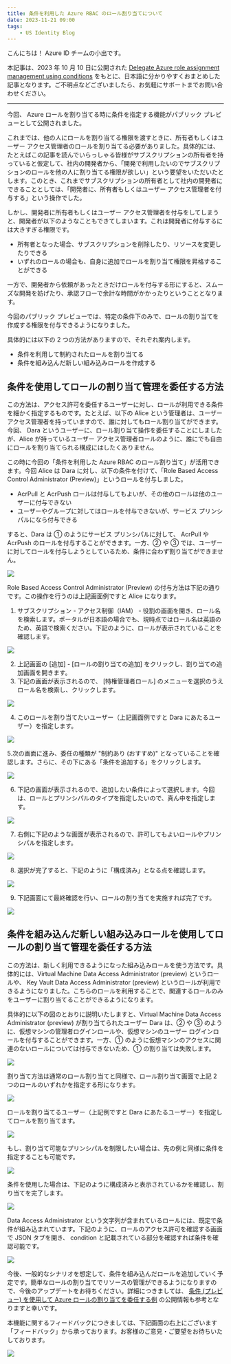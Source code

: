 ```yaml
---
title: 条件を利用した Azure RBAC のロール割り当てについて
date: 2023-11-21 09:00
tags:
    - US Identity Blog
---
```



こんにちは！ Azure ID チームの小出です。

本記事は、2023 年 10 月 10 日に公開された [Delegate Azure role assignment management using conditions](https://techcommunity.microsoft.com/t5/microsoft-entra-azure-ad-blog/delegate-azure-role-assignment-management-using-conditions/ba-p/3954216) をもとに、日本語に分かりやすくおまとめした記事となります。ご不明点などございましたら、お気軽にサポートまでお問い合わせください。

---

今回、 Azure ロールを割り当てる時に条件を指定する機能がパブリック プレビューとして公開されました。

これまでは、他の人にロールを割り当てる権限を渡すときに、所有者もしくはユーザー アクセス管理者のロールを割り当てる必要がありました。具体的には、たとえばこの記事を読んでいらっしゃる皆様がサブスクリプションの所有者を持っていると仮定して、社内の開発者から、「開発で利用したいのでサブスクリプションのロールを他の人に割り当てる権限が欲しい」という要望をいただいたとします。このとき、これまでサブスクリプションの所有者として社内の開発者にできることとしては、「開発者に、所有者もしくはユーザー アクセス管理者を付与する」という操作でした。

しかし、開発者に所有者もしくはユーザー アクセス管理者を付与をしてしまうと、開発者が以下のようなこともできてしまいます。これは開発者に付与するには大きすぎる権限です。

- 所有者となった場合、サブスクリプションを削除したり、リソースを変更したりできる
- いずれのロールの場合も、自身に追加でロールを割り当て権限を昇格することができる

一方で、開発者から依頼があったときだけロールを付与する形にすると、スムーズな開発を妨げたり、承認フローで余計な時間がかかったりということとなります。

今回のパブリック プレビューでは、特定の条件下のみで、ロールの割り当てを作成する権限を付与できるようになりました。

具体的には以下の 2 つの方法がありますので、それぞれ案内します。 

- 条件を利用して制約されたロールを割り当てる
- 条件を組み込んだ新しい組み込みロールを作成する


## 条件を使用してロールの割り当て管理を委任する方法

この方法は、アクセス許可を委任するユーザーに対し、ロールが利用できる条件を細かく指定するものです。たとえば、以下の Alice という管理者は、ユーザー アクセス管理者を持っていますので、誰に対してもロール割り当てができます。今回、 Dara というユーザーに、ロール割り当て操作を委任することにしましたが、Alice が持っているユーザー アクセス管理者ロールのように、誰にでも自由にロールを割り当てられる構成にはしたくありません。

この時に今回の「条件を利用した Azure RBAC のロール割り当て」が活用できます。今回 Alice は Dara に対し、以下の条件を付けて、「Role Based Access Control Administrator (Preview)」というロールを付与しました。

- AcrPull と AcrPush ロールは付与してもよいが、その他のロールは他のユーザーに付与できない
- ユーザーやグループに対してはロールを付与できないが、サービス プリンシパルになら付与できる

すると、Dara は ① のようにサービス プリンシパルに対して、 AcrPull や AcrPush のロールを付与することができます。一方、② や ③ では、ユーザーに対してロールを付与しようとしているため、条件に合わず割り当てができません。

![](./rbac-role-assignment-using-conditions/rbac-role-assignment-using-conditions1.png)

Role Based Access Control Administrator (Preview) の付与方法は下記の通りです。この操作を行うのは上記画面例ですと Alice になります。

1. サブスクリプション - アクセス制御（IAM） - 役割の画面を開き、ロール名を検索します。ポータルが日本語の場合でも、現時点ではロール名は英語のため、英語で検索ください。下記のように、ロールが表示されていることを確認します。

![](./rbac-role-assignment-using-conditions/rbac-role-assignment-using-conditions2.png)

2. 上記画面の [追加] - [ロールの割り当ての追加] をクリックし、割り当ての追加画面を開きます。
3. 下記の画面が表示されるので、 [特権管理者ロール] のメニューを選択のうえロール名を検索し、クリックします。

![](./rbac-role-assignment-using-conditions/rbac-role-assignment-using-conditions3.png)

4. このロールを割り当てたいユーザー（上記画面例ですと Dara にあたるユーザー）を指定します。

![](./rbac-role-assignment-using-conditions/rbac-role-assignment-using-conditions4.png)

5.次の画面に進み、委任の種類が "制約あり (おすすめ)" となっていることを確認します。さらに、その下にある「条件を追加する」をクリックします。

![](./rbac-role-assignment-using-conditions/rbac-role-assignment-using-conditions5.png)

6. 下記の画面が表示されるので、追加したい条件によって選択します。今回は、ロールとプリンシパルのタイプを指定したいので、真ん中を指定します。

![](./rbac-role-assignment-using-conditions/rbac-role-assignment-using-conditions6.png)

7. 右側に下記のような画面が表示されるので、許可してもよいロールやプリンシパルを指定します。

![](./rbac-role-assignment-using-conditions/rbac-role-assignment-using-conditions57.png)

8. 選択が完了すると、下記のように「構成済み」となる点を確認します。

![](./rbac-role-assignment-using-conditions/rbac-role-assignment-using-conditions8.png)

9. 下記画面にて最終確認を行い、ロールの割り当てを実施すれば完了です。

![](./rbac-role-assignment-using-conditions/rbac-role-assignment-using-conditions9.png)




##  条件を組み込んだ新しい組み込みロールを使用してロールの割り当て管理を委任する方法

この方法は、新しく利用できるようになった組み込みロールを使う方法です。具体的には、Virtual Machine Data Access Administrator (preview) というロールや、 Key Vault Data Access Administrator (preview) というロールが利用できるようになりました。こちらのロールを利用することで、関連するロールのみをユーザーに割り当てることができるようになります。

具体的に以下の図のとおりに説明いたしますと、Virtual Machine Data Access Administrator (preview) が割り当てられたユーザー Dara は、② や ③ のように、仮想マシンの管理者ログインロールや、仮想マシンのユーザー ログインロールを付与することができます。一方、① のように仮想マシンのアクセスに関連のないロールについては付与できないため、① の割り当ては失敗します。


![](./rbac-role-assignment-using-conditions/rbac-role-assignment-using-conditions10.png)


割り当て方法は通常のロール割り当てと同様で、ロール割り当て画面で上記 2 つのロールのいずれかを指定する形になります。

![](./rbac-role-assignment-using-conditions/rbac-role-assignment-using-conditions11.png)

ロールを割り当てるユーザー（上記例ですと Dara にあたるユーザー）を指定してロールを割り当てます。

![](./rbac-role-assignment-using-conditions/rbac-role-assignment-using-conditions12.png)

もし、割り当て可能なプリンシパルを制限したい場合は、先の例と同様に条件を指定することも可能です。

![](./rbac-role-assignment-using-conditions/rbac-role-assignment-using-conditions13.png)

条件を使用した場合は、下記のように構成済みと表示されているかを確認し、割り当てを完了します。

![](./rbac-role-assignment-using-conditions/rbac-role-assignment-using-conditions14.png)

Data Access Administrator という文字列が含まれているロールには、既定で条件が組み込まれています。下記のように、ロールのアクセス許可を確認する画面で JSON タブを開き、 condition と記載されている部分を確認すれば条件を確認可能です。

![](./rbac-role-assignment-using-conditions/rbac-role-assignment-using-conditions15.png)

今後、一般的なシナリオを想定して、条件を組み込んだロールを追加していく予定です。簡単なロールの割り当てでリソースの管理ができるようになりますので、今後のアップデートをお待ちください。詳細につきましては、 [条件 (プレビュー) を使用して Azure ロールの割り当てを委任する例](https://learn.microsoft.com/ja-jp/azure/role-based-access-control/delegate-role-assignments-examples?tabs=template) の公開情報も参考となりますと幸いです。

本機能に関するフィードバックにつきましては、下記画面の右上にございます「フィードバック」から承っております。お客様のご意見・ご要望をお待ちいたしております。


![](./rbac-role-assignment-using-conditions/rbac-role-assignment-using-conditions16.png)

